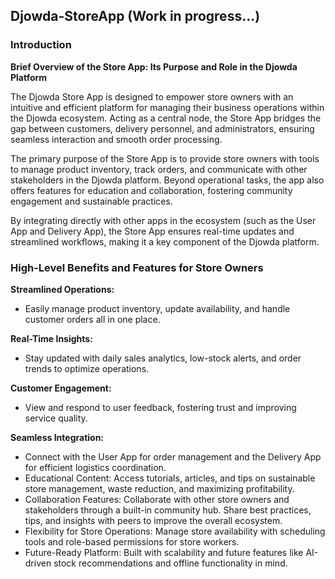 

## Djowda-StoreApp (Work in progress...)

### Introduction

**Brief Overview of the Store App: Its Purpose and Role in the Djowda Platform**

The Djowda Store App is designed to empower store owners with an intuitive and efficient platform for managing their business operations within the Djowda ecosystem. Acting as a central node, the Store App bridges the gap between customers, delivery personnel, and administrators, ensuring seamless interaction and smooth order processing.

The primary purpose of the Store App is to provide store owners with tools to manage product inventory, track orders, and communicate with other stakeholders in the Djowda platform. Beyond operational tasks, the app also offers features for education and collaboration, fostering community engagement and sustainable practices.

By integrating directly with other apps in the ecosystem (such as the User App and Delivery App), the Store App ensures real-time updates and streamlined workflows, making it a key component of the Djowda platform.

### High-Level Benefits and Features for Store Owners

**Streamlined Operations:**

* Easily manage product inventory, update availability, and handle customer orders all in one place.

**Real-Time Insights:**

* Stay updated with daily sales analytics, low-stock alerts, and order trends to optimize operations.

**Customer Engagement:**

* View and respond to user feedback, fostering trust and improving service quality.

**Seamless Integration:**

* Connect with the User App for order management and the Delivery App for efficient logistics coordination.
* Educational Content: Access tutorials, articles, and tips on sustainable store management, waste reduction, and maximizing profitability.
* Collaboration Features: Collaborate with other store owners and stakeholders through a built-in community hub. Share best practices, tips, and insights with peers to improve the overall ecosystem.
* Flexibility for Store Operations: Manage store availability with scheduling tools and role-based permissions for store workers.
* Future-Ready Platform: Built with scalability and future features like AI-driven stock recommendations and offline functionality in mind.
